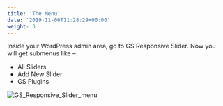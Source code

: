 ```yaml
---
title: 'The Menu'
date: '2019-11-06T11:28:29+00:00'
weight: 3
---
```


Inside your WordPress admin area, go to GS Responsive Slider. Now you will get submenus like –

- All Sliders
- Add New Slider
- GS Plugins

![GS_Responsive_Slider_menu](../images/GS_Responsive_Slider_menu.png)